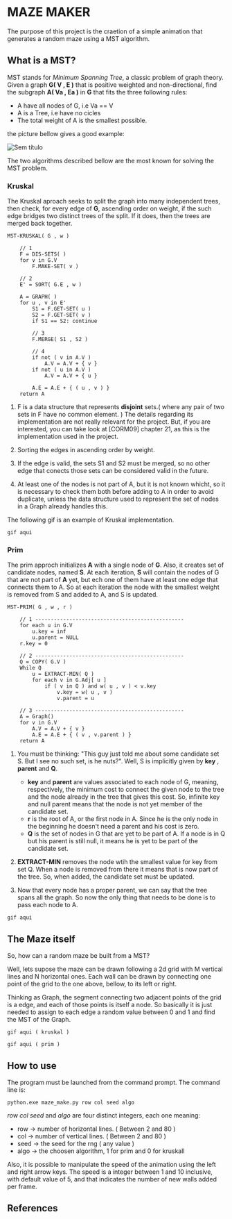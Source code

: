 # MAZE MAKER

The purpose of this project is the craetion of a simple animation that generates a random maze 
using a MST algorithm.

## What is a MST?

MST stands for *Minimum Spanning Tree*, a classic problem of graph theory. Given a graph **G( V , E )**
that is positive weighted and non-directional, find the subgraph **A( Va , Ea )** in **G** that fits the three
following rules:

* A have all nodes of G, i.e Va == V 
* A is a Tree, i.e have no cicles
* The total weight of A is the smallest possible.

the picture bellow gives a good example:

![Sem título](https://user-images.githubusercontent.com/36990809/117898447-5de69680-b29b-11eb-9c7c-f801a23eca0d.png)

The two algorithms described bellow are the most known for solving the MST problem.

### Kruskal

The Kruskal aproach seeks to split the graph into many independent trees, then check,
for every edge of **G**, ascending order on weight, if the such edge bridges two distinct
trees of the split. If it does, then the trees are merged back together.

```
MST-KRUSKAL( G , w )

    // 1
    F = DIS-SETS( )
    for v in G.V
        F.MAKE-SET( v )

    // 2
    E' = SORT( G.E , w )

    A = GRAPH( )
    for u , v in E'
        S1 = F.GET-SET( u )
        S2 = F.GET-SET( v )
        if S1 == S2: continue

        // 3
        F.MERGE( S1 , S2 )
        
        // 4
        if not ( v in A.V )
            A.V = A.V + { v }
        if not ( u in A.V )
            A.V = A.V + { u }
        
        A.E = A.E + { ( u , v ) }
    return A
```

1. F is a data structure that represents **disjoint** sets.( where any pair of two sets in F have no 
common element. ) The details regarding its implementation are not really relevant for the project.
But, if you are interested, you can take look at [CORM09] chapter 21, as this is the implementation
used in the project.

2. Sorting the edges in ascending order by weight.

3. If the edge is valid, the sets S1 and S2 must be merged, so no other edge that conects those sets
can be considered valid in the future.

4. At least one of the nodes is not part of A, but it is not known whicht, so it is necessary to check
them both before adding to A in order to avoid duplicate, unless the data structure used to represent
the set of nodes in a Graph already handles this.

The following gif is an example of Kruskal implementation.
```
gif aqui
```

### Prim

The prim approch initializes **A** with a single node of **G**. Also, it creates 
set of candidate nodes, named **S**. At each iteration, **S** will contain the nodes of G
that are not part of **A** yet, but ech one of them have at least one edge that connects them to
A. So at each iteration the node with the smallest weight is removed from S and added to A, and S
is updated.

```
MST-PRIM( G , w , r )

    // 1 ------------------------------------------------
    for each u in G.V
        u.key = inf
        u.parent = NULL
    r.key = 0

    // 2 ------------------------------------------------
    Q = COPY( G.V )
    While Q
        u = EXTRACT-MIN( Q )
        for each v in G.Adj[ u ]
            if ( v in Q ) and w( u , v ) < v.key
                v.key = w( u , v )
                v.parent = u
    
    // 3 ------------------------------------------------
    A = Graph()
    for v in G.V
        A.V = A.V + { v }
        A.E = A.E + { ( v , v.parent ) }
    return A
```

1. You must be thinking: "This guy just told me about some candidate set S. But I see no such set, is he nuts?". Well, 
S is implicitly given by **key** , **parent** and **Q**.
   - **key** and **parent** are values associated to each node of G, meaning, respectively, the minimum
   cost to connect the given node to the tree and the node already in the tree that gives this cost. So,
   infinite key and null parent means that the node is not yet member of the candidate set.
   - **r** is the root of A, or the first node in A. Since he is the only node in the beginning he doesn't need
   a parent and his cost is zero.
   - **Q** is the set of nodes in G that are yet to be part of A. If a node is in Q but his parent is still null,
   it means he is yet to be part of the candidate set.

2. **EXTRACT-MIN** removes the node wtih the smallest value for key from set Q. When a node is removed from there
it means that is now part of the tree. So, when added, the candidate set must be updated.

3. Now that every node has a proper parent, we can say that the tree spans all the graph. So now the only thing that needs
to be done is to pass each node to A.

```
gif aqui
```

## The Maze itself

So, how can a random maze be built from a MST?

Well, lets supose the maze can be drawn following a 2d grid with M vertical
lines and N horizontal ones. Each wall can be drawn by connecting one point of the grid
to the one above, bellow, to its left or right.

Thinking as Graph, the segment connecting two adjacent points of the grid is a edge, and 
each of those points is itself a node. So basically it is just needed to assign to each edge
a random value between 0 and 1 and find the MST of the Graph.

```
gif aqui ( kruskal )
```

```
gif aqui ( prim )
```

## How to use

The program must be launched from the command prompt. The command line is:
```
python.exe maze_make.py row col seed algo
```

*row* *col* *seed* and *algo* are four distinct integers, each one meaning:
* row -> number of horizontal lines. ( Between 2 and 80 )
* col -> number of vertical lines.   ( Between 2 and 80 )
* seed -> the seed for the rng       ( any value )
* algo -> the choosen algorithm, 1 for prim and 0 for kruskall

Also, it is possible to manipulate the speed of the animation using the left and right arrow
keys. The speed is a integer between 1 and 10 inclusive, with default value of 5, and that indicates
the number of new walls added per frame. 

## References

